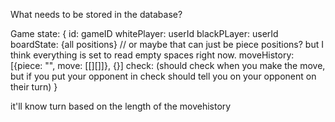 What needs to be stored in the database?

Game state: {
  id: gameID
  whitePlayer: userId
  blackPLayer: userId
  boardState: {all positions}
  // or maybe that can just be piece positions? but I think everything is set to read empty spaces right now.
  moveHistory: [{piece: "", move: [[][]]}, {}]
  check: (should check when you make the move, but if you put your opponent in check should tell you on your opponent on their turn)
}

it'll know turn based on the length of the movehistory

